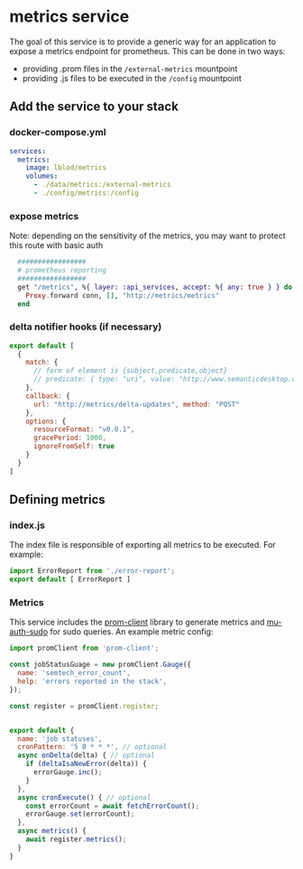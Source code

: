 # metrics service

The goal of this service is to provide a generic way for an application to expose a metrics endpoint for prometheus.
This can be done in two ways:
- providing .prom files in the `/external-metrics` mountpoint 
- providing .js files to be executed in the `/config` mountpoint


## Add the service to your stack
### docker-compose.yml
```yml
services:
  metrics:
    image: lblod/metrics
    volumes:
      - ./data/metrics:/external-metrics
      - ./config/metrics:/config
```
### expose metrics
Note: depending on the sensitivity of the metrics, you may want to protect this route with basic auth
```ex
  #################
  # prometheus reporting
  #################
  get "/metrics", %{ layer: :api_services, accept: %{ any: true } } do
    Proxy.forward conn, [], "http://metrics/metrics"
  end
```

### delta notifier hooks (if necessary)
```js
export default [
  {
    match: {
      // form of element is {subject,predicate,object}
      // predicate: { type: "uri", value: "http://www.semanticdesktop.org/ontologies/2007/03/22/nmo#isPartOf" }
    },
    callback: {
      url: "http://metrics/delta-updates", method: "POST"
    },
    options: {
      resourceFormat: "v0.0.1",
      gracePeriod: 1000,
      ignoreFromSelf: true
    }
  }
]
```
## Defining metrics

### index.js
The index file is responsible of exporting all metrics to be executed.
For example:
```js
import ErrorReport from './error-report';
export default [ ErrorReport ]
```

### Metrics
This service includes the [prom-client](https://github.com/siimon/prom-client) library to generate metrics and [mu-auth-sudo](https://github.com/lblod/mu-auth-sudo/tree/v1.0.0-beta.4) for sudo queries. An example metric config:

```js
import promClient from 'prom-client';

const jobStatusGuage = new promClient.Gauge({
  name: 'semtech_error_count',
  help: 'errors reported in the stack',
});

const register = promClient.register;


export default {
  name: 'job statuses',
  cronPattern: '5 0 * * *', // optional
  async onDelta(delta) { // optional
    if (deltaIsaNewError(delta)) {
      errorGauge.inc();
    }
  },
  async cronExecute() { // optional
    const errorCount = await fetchErrorCount();
    errorGauge.set(errorCount);
  },
  async metrics() {
    await register.metrics();
  }
}
```

